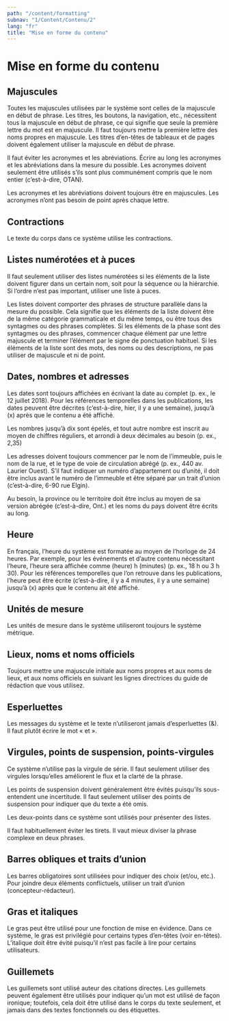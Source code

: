 ```yaml
---
path: "/content/formatting"
subnav: "1/Content/Contenu/2"
lang: "fr"
title: "Mise en forme du contenu"
---
```


<helmet>
<title> Mise en forme du contenu - Système de conception Aurora </title>
</helmet>

# Mise en forme du contenu
## Majuscules
Toutes les majuscules utilisées par le système sont celles de la majuscule en début de phrase. Les titres, les boutons, la navigation, etc., nécessitent tous la majuscule en début de phrase, ce qui signifie que seule la première lettre du mot est en majuscule. Il faut toujours mettre la première lettre des noms propres en majuscule. Les titres d’en-têtes de tableaux et de pages doivent également utiliser la majuscule en début de phrase.

Il faut éviter les acronymes et les abréviations. Écrire au long les acronymes et les abréviations dans la mesure du possible. Les acronymes doivent seulement être utilisés s’ils sont plus communément compris que le nom entier (c’est-à-dire, OTAN).

Les acronymes et les abréviations doivent toujours être en majuscules. Les acronymes n’ont pas besoin de point après chaque lettre.

## Contractions
Le texte du corps dans ce système utilise les contractions.

## Listes numérotées et à puces
Il faut seulement utiliser des listes numérotées si les éléments de la liste doivent figurer dans un certain nom, soit pour la séquence ou la hiérarchie. Si l’ordre n’est pas important, utiliser une liste à puces.

Les listes doivent comporter des phrases de structure parallèle dans la mesure du possible. Cela signifie que les éléments de la liste doivent être de la même catégorie grammaticale et du même temps, ou être tous des syntagmes ou des phrases complètes. Si les éléments de la phase sont des syntagmes ou des phrases, commencer chaque élément par une lettre majuscule et terminer l’élément par le signe de ponctuation habituel. Si les éléments de la liste sont des mots, des noms ou des descriptions, ne pas utiliser de majuscule et ni de point.

## Dates, nombres et adresses
Les dates sont toujours affichées en écrivant la date au complet (p. ex., le 12 juillet 2018). Pour les références temporelles dans les publications, les dates peuvent être décrites (c’est-à-dire, hier, il y a une semaine), jusqu’à (x) après que le contenu a été affiché.  

Les nombres jusqu’à dix sont épelés, et tout autre nombre est inscrit au moyen de chiffres réguliers, et arrondi à deux décimales au besoin (p. ex., 2,35)

Les adresses doivent toujours commencer par le nom de l’immeuble, puis le nom de la rue, et le type de voie de circulation abrégé (p. ex., 440 av. Laurier Ouest). S’il faut indiquer un numéro d’appartement ou d’unité, il doit être inclus avant le numéro de l’immeuble et être séparé par un trait d’union (c’est-à-dire, 6-90 rue Elgin).

Au besoin, la province ou le territoire doit être inclus au moyen de sa version abrégée (c’est-à-dire, Ont.) et les noms du pays doivent être écrits au long.

## Heure
En français, l’heure du système est formatée au moyen de l’horloge de 24 heures. Par exemple, pour les événements et d’autre contenu nécessitant l’heure, l’heure sera affichée comme (heure) h (minutes) (p. ex., 18 h ou 3 h 30). Pour les références temporelles que l’on retrouve dans les publications, l’heure peut être écrite (c’est-à-dire, il y a 4 minutes, il y a une semaine) jusqu’à (x) après que le contenu ait été affiché.

## Unités de mesure
Les unités de mesure dans le système utiliseront toujours le système métrique.

## Lieux, noms et noms officiels
Toujours mettre une majuscule initiale aux noms propres et aux noms de lieux, et aux noms officiels en suivant les lignes directrices du guide de rédaction que vous utilisez.

## Esperluettes
Les messages du système et le texte n’utiliseront jamais d’esperluettes (&). Il faut plutôt écrire le mot « et ».

## Virgules, points de suspension, points-virgules
Ce système n’utilise pas la virgule de série. Il faut seulement utiliser des virgules lorsqu’elles améliorent le flux et la clarté de la phrase.

Les points de suspension doivent généralement être évités puisqu’ils sous-entendent une incertitude. Il faut seulement utiliser des points de suspension pour indiquer que du texte a été omis.

Les deux-points dans ce système sont utilisés pour présenter des listes.

Il faut habituellement éviter les tirets. Il vaut mieux diviser la phrase complexe en deux phrases.  

## Barres obliques et traits d’union
Les barres obligatoires sont utilisées pour indiquer des choix (et/ou, etc.). Pour joindre deux éléments conflictuels, utiliser un trait d’union (concepteur-rédacteur).

## Gras et italiques
Le gras peut être utilisé pour une fonction de mise en évidence. Dans ce système, le gras est privilégié pour certains types d’en-têtes (voir en-têtes). L’italique doit être évité puisqu’il n’est pas facile à lire pour certains utilisateurs.

## Guillemets
Les guillemets sont utilisé auteur des citations directes. Les guillemets peuvent également être utilisés pour indiquer qu’un mot est utilisé de façon ironique; toutefois, cela doit être utilisé dans le corps du texte seulement, et jamais dans des textes fonctionnels ou des étiquettes.
